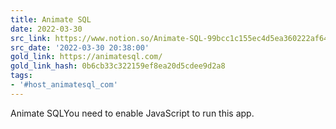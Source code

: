 ```yaml
---
title: Animate SQL
date: 2022-03-30
src_link: https://www.notion.so/Animate-SQL-99bcc1c155ec4d5ea360222af64fd728
src_date: '2022-03-30 20:38:00'
gold_link: https://animatesql.com/
gold_link_hash: 0b6cb33c322159ef8ea20d5cdee9d2a8
tags:
- '#host_animatesql_com'
---
```



Animate SQLYou need to enable JavaScript to run this app.